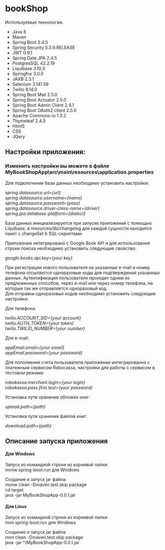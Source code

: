 # bookShop

Используемые технологии:

- Java 8
- Maven
- Spring Boot 2.4.5
- Spring Security 5.3.9.RELEASE
- JWT 0.9.1
- Spring Data JPA 2.4.5
- PostgresSQL 42.2.19
- Liquibase 3.10.3
- Springfox 3.0.0
- JAXB 2.3.1
- Selenium 3.141.59
- Twilio 8.14.0
- Spring Boot Mail 2.5.0
- Spring Boot Actuator 2.5.0
- Spring Boot Admin Client 2.4.1
- Spring Boot OAuth2 client 2.5.0
- Apache Commons-io 1.3.2
- Thymeleaf 2.4.5
- Html5
- CSS
- JQery

## Настройки приложения:
### Изменить настройки вы можете в файле MyBookShopApp\src\main\resources\application.properties

Для подключении базы данных необходимо установить настройки: 


_spring.datasource.url={url}_ <br>
_spring.datasource.username={name}_ <br>
_spring.datasource.password={pass}_ <br>
_spring.datasource.driver-class-name={driver}_ <br>
_spring.jpa.database-platform={dialect}_ <br>

База данных инициализируется при запуске приложения с помощью Liquibase, в resources/db/changelog для каждой сущности находится пакет с changeSet b SQL-скриптами.

Приложение интегрировано с Google Book API и для использования строки поиска необходимо установить следующие свойство:

_google.books.api.key={your key}_

При регистрации нового пользователя на указанные e-mail и номер телефона отсылаются одноразовые коды для подтверждения указанных данных. Аутентификация пользователя проходит одним из предложенных способов, через e-mail или через номер телефона, на которые так же отправляется одноразовый код. <br>
Для отправки одноразовых кодов необходимо установить следующие настройки:

Для телефона:

_twilio.ACCOUNT_SID={your account}_ <br>
_twilio.AUTH_TOKEN={your token}_ <br>
_twilio.TWILIO_NUMBER={your number}_ <br>

Для e-mail:

_appEmail.email={your email}_ <br>
_appEmail.password={your password}_ <br>

Для пополнения счета пользователя приложение интегрированно с платежным сервисом Robocassa, настройки для работы с сервисом в тестовом режиме:

_robokassa.merchant.login={your login}_ <br>
_robokassa.pass.first.test={your password}_

Установка пути хранения обложек книг:

_upload.path={path}_

Установка пути хранения файлов книг:

_download.path={path}_

## Описание запуска приложения

#### Для Windows
Запуск из командной строки из корневой папки: <br>
mvnw spring-boot:run для Windows

Создание и запуск jar файла: <br>
mvnw clean -Dmaven.test.skip package <br>
cd target <br>
java -jar MyBookShopApp-0.0.1.jar

#### Для Linux
Запуск из командной строки из корневой папки: <br>
mvn spring-boot:run для Windows

Создание и запуск jar файла: <br>
mvn clean -Dmaven.test.skip package <br>
java -jar */MyBookShopApp-0.0.1.jar

